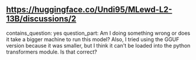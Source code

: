 ## https://huggingface.co/Undi95/MLewd-L2-13B/discussions/2

contains_question: yes
question_part: Am I doing something wrong or does it take a bigger machine to run this model?
Also, I tried using the GGUF version because it was smaller, but I think it can't be loaded into the python transformers module. Is that correct?